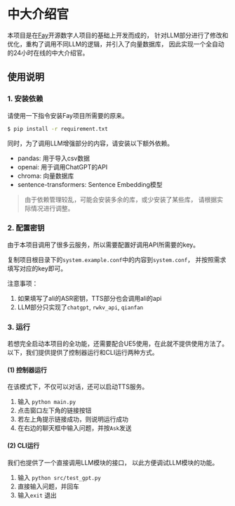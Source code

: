 # 中大介绍官

本项目是在[Fay](https://github.com/TheRamU/Fay)开源数字人项目的基础上开发而成的，
针对LLM部分进行了修改和优化，重构了调用不同LLM的逻辑，并引入了向量数据库，
因此实现一个全自动的24小时在线的中大介绍官。

## 使用说明

### 1. 安装依赖

请使用一下指令安装Fay项目所需要的原来。

``` bash
$ pip install -r requirement.txt
```

同时，为了调用LLM增强部分的内容，请安装以下额外依赖。

* pandas: 用于导入csv数据
* openai: 用于调用ChatGPT的API
* chroma: 向量数据库
* sentence-transformers: Sentence Embedding模型

> 由于依赖管理较乱，可能会安装多余的库，或少安装了某些库，
> 请根据实际情况进行调整。

### 2. 配置密钥

由于本项目调用了很多云服务，所以需要配置好调用API所需要的key。

复制项目根目录下的`system.example.conf`中的内容到`system.conf`，
并按照需求填写对应的key即可。

注意事项：

1. 如果填写了ali的ASR密钥，TTS部分也会调用ali的api
2. LLM部分只实现了`chatgpt`, `rwkv_api`, `qianfan`

### 3. 运行

若想完全启动本项目的全功能，还需要配合UE5使用，在此就不提供使用方法了。
以下，我们提供提供了控制器运行和CLI运行两种方式。

#### (1) 控制器运行

在该模式下，不仅可以对话，还可以启动TTS服务。

1. 输入 `python main.py`
2. 点击窗口左下角的链接按钮
3. 若左上角提示链接成功，则说明运行成功
4. 在右边的聊天框中输入问题，并按`Ask`发送

#### (2) CLI运行

我们也提供了一个直接调用LLM模块的接口，
以此方便调试LLM模块的功能。

1. 输入 `python src/test_gpt.py`
2. 直接输入问题，并回车
3. 输入`exit` 退出